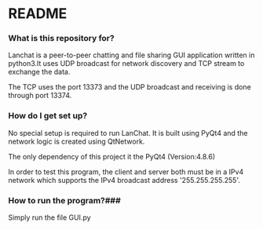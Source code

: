 # README #

### What is this repository for? ###
Lanchat is a peer-to-peer chatting and file sharing GUI application written in python3.It uses UDP broadcast for network discovery and TCP stream to exchange the data. 

The TCP uses the port 13373 and the UDP broadcast and receiving is done through port 13374.

### How do I get set up? ###
No special setup is required to run LanChat. It is built using PyQt4 and the network logic is created using QtNetwork.

The only dependency of this project it the PyQt4 (Version:4.8.6)

In order to test this program, the client and server both must be in a IPv4 network which supports the IPv4 broadcast address '255.255.255.255'.

### How to run the program?###
Simply run the file GUI.py

